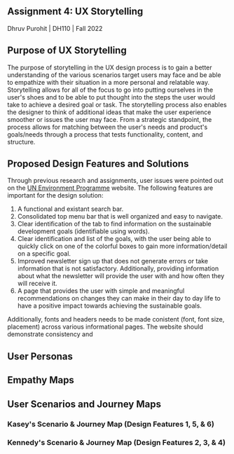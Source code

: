 ## Assignment 4: UX Storytelling

Dhruv Purohit | DH110 | Fall 2022

## Purpose of UX Storytelling
The purpose of storytelling in the UX design process is to gain a better understanding of the various scenarios target users may face and be able to empathize with their situation in a more personal and relatable way. Storytelling allows for all of the focus to go into putting ourselves in the user's shoes and to be able to put thought into the steps the user would take to achieve a desired goal or task. The storytelling process also enables the designer to think of additional ideas that make the user experience smoother or issues the user may face. From a strategic standpoint, the process allows for matching between the user's needs and product's goals/needs through a process that tests functionality, content, and structure.

## Proposed Design Features and Solutions
Through previous research and assignments, user issues were pointed out on the [UN Environment Programme](https://www.unep.org/) website. The following features are important for the design solution:
1. A functional and existant search bar.
2. Consolidated top menu bar that is well organized and easy to navigate.
3. Clear identification of the tab to find information on the sustainable development goals (identifiable using words). 
4. Clear identification and list of the goals, with the user being able to quickly click on one of the colorful boxes to gain more information/detail on a specific goal. 
5. Improved newsletter sign up that does not generate errors or take information that is not satisfactory. Additionally, providing information about what the newsletter will provide the user with and how often they will receive it. 
6. A page that provides the user with simple and meaningful recommendations on changes they can make in their day to day life to have a positive impact towards achieving the sustainable goals. 

Additionally, fonts and headers needs to be made conistent (font, font size, placement) across various informational pages. The website should demonstrate consistency and 

## User Personas

## Empathy Maps

## User Scenarios and Journey Maps

### Kasey's Scenario & Journey Map (Design Features 1, 5, & 6)





### Kennedy's Scenario & Journey Map (Design Features 2, 3, & 4)

